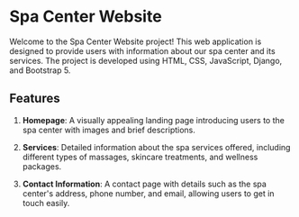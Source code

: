 # Spa Center Website

Welcome to the Spa Center Website project! This web application is designed to provide users with information about our spa center and its services. The project is developed using HTML, CSS, JavaScript, Django, and Bootstrap 5.



## Features

1. **Homepage**: A visually appealing landing page introducing users to the spa center with images and brief descriptions.

2. **Services**: Detailed information about the spa services offered, including different types of massages, skincare treatments, and wellness packages.

3. **Contact Information**: A contact page with details such as the spa center's address, phone number, and email, allowing users to get in touch easily.

